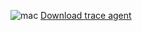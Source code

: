 ![mac](https://cl.ly/484136/Image%202019-04-20%20at%202.54.01%20PM.png)
[Download trace agent](https://github.com/DataDog/datadog-trace-agent/releases/)
